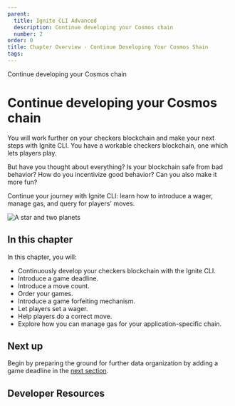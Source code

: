 ```yaml
---
parent:
  title: Ignite CLI Advanced
  description: Continue developing your Cosmos chain
  number: 2
order: 0
title: Chapter Overview - Continue Developing Your Cosmos Shain
tags:
---
```


<div class="tm-overline tm-rf-1 tm-lh-title tm-medium tm-muted">Continue developing your Cosmos chain</div>
<h1 class="mt-4 mb-6">Continue developing your Cosmos chain</h1>

You will work further on your checkers blockchain and make your next steps with Ignite CLI. You have a workable checkers blockchain, one which lets players play.

But have you thought about everything? Is your blockchain safe from bad behavior? How do you incentivize good behavior? Can you also make it more fun?

Continue your journey with Ignite CLI: learn how to introduce a wager, manage gas, and query for players' moves.

![A star and two planets](/lp-images/moving-objects.svg)

## In this chapter

<HighlightBox type="learning">

In this chapter, you will:

* Continuously develop your checkers blockchain with the Ignite CLI.
* Introduce a game deadline.
* Introduce a move count.
* Order your games.
* Introduce a game forfeiting mechanism.
* Let players set a wager.
* Help players do a correct move.
* Explore how you can manage gas for your application-specific chain.

</HighlightBox>

<card-module/>

## Next up

Begin by preparing the ground for further data organization by adding a game deadline in the [next section](./1-game-deadline.md).

## Developer Resources

<div v-for="resource in $themeConfig.resources">
  <Resource
    :title="resource.title"
    :description="resource.description"
    :links="resource.links"
    :image="resource.image"
    :large="true"
  />
  <br/>
</div>
